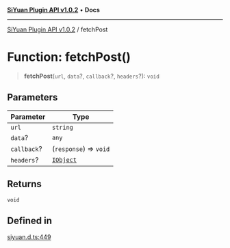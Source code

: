 [**SiYuan Plugin API v1.0.2**](../README.md) • **Docs**

---

[SiYuan Plugin API v1.0.2](../README.md) / fetchPost

# Function: fetchPost()

> **fetchPost**(`url`, `data`?, `callback`?, `headers`?): `void`

## Parameters

| Parameter   | Type                                  |
| ----------- | ------------------------------------- |
| `url`       | `string`                              |
| `data`?     | `any`                                 |
| `callback`? | (`response`) => `void`                |
| `headers`?  | [`IObject`](../interfaces/IObject.md) |

## Returns

`void`

## Defined in

[siyuan.d.ts:449](https://github.com/siyuan-note/petal/tree/main/siyuan.d.ts#L449)
